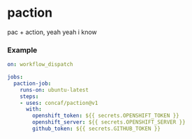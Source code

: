 # paction
pac + action, yeah yeah i know

### Example

```yaml
on: workflow_dispatch

jobs:
  paction-job:
    runs-on: ubuntu-latest
    steps:
    - uses: concaf/paction@v1
      with:
        openshift_token: ${{ secrets.OPENSHIFT_TOKEN }}
        openshift_server: ${{ secrets.OPENSHIFT_SERVER }}
        github_token: ${{ secrets.GITHUB_TOKEN }}
```

